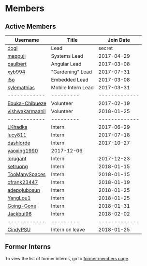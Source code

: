 # Members

## Active Members

|**Username**|**Title**|**Join Date**|
|------------|---------|-------------|
|[dogi](https://www.ole.org/our-team/stefan-unterhauser/)| Lead | secret |
|[mappuji](profiles/mappuji.md)| Systems Lead | 2017-04-29 |
|[paulbert](profiles/paulbert.md) | Angular Lead | 2017-03-08 |
|[xyb994](profiles/xyb994.md)| "Gardening" Lead | 2017-07-31 |
|[i5o](profiles/i5o.md)| Embedded Lead | 2017-03-08 |
|[kylemathias](profiles/kylemathias.md)| Mobile Intern Lead | 2017-03-31 |
|------------|---------|-------------|
|[Ebuka-Chibueze](profiles/Ebuka-Chibueze.md)| Volunteer | 2017-02-19 |
|[vishwakarmaanil](profiles/vishwakarmaanil.md)| Volunteer | 2018-01-25 |
|------------|---------|-------------|
|[LKhadka](profiles/LKhadka.md)| Intern | 2017-06-29 |
|[lucy811](profiles/lucy811.md)| Intern | 2017-07-18 |
|[dashlorde](profiles/Dashlorde.md)| Intern | 2017-10-27 |
|[yaoxing1990](profiles/yaoxing1990.md)| 2017-12-06 |
|[lorugant](profiles/lorugant.md)| Intern | 2017-12-23 |
|[ketruong](profiles/ketruong.md)| Intern | 2018-01-15 |
|[TooManySpaces](profiles/TooManySpaces.md)| Intern | 2018-01-15 |
|[ofrank23447](profiles/ofrank23447.md)| Intern | 2018-01-19 |
|[adepojubosun](profiles/adepojubosun.md)| Intern | 2018-01-25 |
|[YangLou1](profiles/YangLou1.md)| Intern | 2018-01-25 |
|[Going-Gone](profiles/Going-Gone.md)| Intern | 2018-01-31 |
|[Jackbui96](profiles/Jackbui96.md)| Intern | 2018-02-02 |
|------------|---------|-------------|
|[CindyPSU](profiles/cindypsu.md)| Intern on leave | 2018-01-25 |

## Former Interns

To view the list of former interns, go to [former members page](vi-former-members.md).
